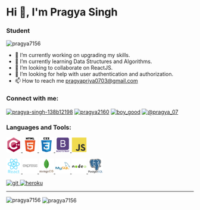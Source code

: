 <!-- ### 👋 Hi, I'm Pragya Singh -->

<h1 align="left">Hi 👋, I'm Pragya Singh</h1>
<h3 align="left">Student</h3>

<p align="left"> <img src="https://komarev.com/ghpvc/?username=pragya7156&label=Profile%20views&color=0e75b6&style=flat" alt="pragya7156" /> </p>

- 🔭 I’m currently working on upgrading my skills.
- 🌱 I’m currently learning Data Structures and Algorithms.
- 👯 I’m looking to collaborate on ReactJS.
- 🤝 I’m looking for help with user authentication and authorization.
- 📫 How to reach me pragyapriya0703@gmail.com

<h3 align="left">Connect with me:</h3>
<p align="left">
<a href="https://linkedin.com/in/pragya-singh-138b12198" target="blank"><img align="center" src="https://raw.githubusercontent.com/rahuldkjain/github-profile-readme-generator/master/src/images/icons/Social/linked-in-alt.svg" alt="pragya-singh-138b12198" height="30" width="40" /></a>
<a href="https://instagram.com/pragya2160" target="blank"><img align="center" src="https://raw.githubusercontent.com/rahuldkjain/github-profile-readme-generator/master/src/images/icons/Social/instagram.svg" alt="pragya2160" height="30" width="40" /></a>
<a href="https://www.hackerrank.com/boy_good" target="blank"><img align="center" src="https://raw.githubusercontent.com/rahuldkjain/github-profile-readme-generator/master/src/images/icons/Social/hackerrank.svg" alt="boy_good" height="30" width="40" /></a>
<!-- <a href="https://www.leetcode.com/pragya_07" target="blank"><img align="center" src="https://raw.githubusercontent.com/rahuldkjain/github-profile-readme-generator/master/src/images/icons/Social/leet-code.svg" alt="pragya_07" height="30" width="40" /></a> -->
<a href="https://www.hackerearth.com/@pragya_07" target="blank"><img align="center" src="https://raw.githubusercontent.com/rahuldkjain/github-profile-readme-generator/master/src/images/icons/Social/hackerearth.svg" alt="@pragya_07" height="30" width="40" /></a>
</p>

<h3 align="left">Languages and Tools:</h3>
<p align="left"> <a href="https://www.w3schools.com/cpp/" target="_blank"> <img src="https://raw.githubusercontent.com/devicons/devicon/master/icons/cplusplus/cplusplus-original.svg" alt="cplusplus" width="40" height="40"/> </a> <a href="https://www.w3.org/html/" target="_blank"> <img src="https://raw.githubusercontent.com/devicons/devicon/master/icons/html5/html5-original-wordmark.svg" alt="html5" width="40" height="40"/> </a> <a href="https://www.w3schools.com/css/" target="_blank"> <img src="https://raw.githubusercontent.com/devicons/devicon/master/icons/css3/css3-original-wordmark.svg" alt="css3" width="40" height="40"/> </a> <a href="https://getbootstrap.com" target="_blank"> <img src="https://raw.githubusercontent.com/devicons/devicon/master/icons/bootstrap/bootstrap-plain-wordmark.svg" alt="bootstrap" width="40" height="40"/> </a> <a href="https://developer.mozilla.org/en-US/docs/Web/JavaScript" target="_blank"> <img src="https://raw.githubusercontent.com/devicons/devicon/master/icons/javascript/javascript-original.svg" alt="javascript" width="40" height="40"/> </a>
  
<a href="https://reactjs.org/" target="_blank"> <img src="https://raw.githubusercontent.com/devicons/devicon/master/icons/react/react-original-wordmark.svg" alt="react" width="40" height="40"/> </a> <a href="https://expressjs.com" target="_blank"> <img src="https://raw.githubusercontent.com/devicons/devicon/master/icons/express/express-original-wordmark.svg" alt="express" width="40" height="40"/> </a> <a href="https://www.mongodb.com/" target="_blank"> <img src="https://raw.githubusercontent.com/devicons/devicon/master/icons/mongodb/mongodb-original-wordmark.svg" alt="mongodb" width="40" height="40"/> </a> <a href="https://www.mysql.com/" target="_blank"> <img src="https://raw.githubusercontent.com/devicons/devicon/master/icons/mysql/mysql-original-wordmark.svg" alt="mysql" width="40" height="40"/> </a> <a href="https://nodejs.org" target="_blank"> <img src="https://raw.githubusercontent.com/devicons/devicon/master/icons/nodejs/nodejs-original-wordmark.svg" alt="nodejs" width="40" height="40"/> </a> <a href="https://www.postgresql.org" target="_blank"> <img src="https://raw.githubusercontent.com/devicons/devicon/master/icons/postgresql/postgresql-original-wordmark.svg" alt="postgresql" width="40" height="40"/> </a>
  
<a href="https://git-scm.com/" target="_blank"> <img src="https://www.vectorlogo.zone/logos/git-scm/git-scm-icon.svg" alt="git" width="40" height="40"/> </a> <a href="https://heroku.com" target="_blank"> <img src="https://www.vectorlogo.zone/logos/heroku/heroku-icon.svg" alt="heroku" width="40" height="40"/> </a></p>
<hr>
<p><img align="left" src="https://github-readme-stats.vercel.app/api/top-langs?username=pragya7156&show_icons=true&text_color=ffffff&bg_color=151515&locale=en&layout=compact" alt="pragya7156" /></p>  <p>&nbsp;<img align="center" src="https://github-readme-stats.vercel.app/api?username=pragya7156&show_icons=true&text_color=ffffff&bg_color=151515&locale=en" alt="pragya7156" /></p>



<!--
**pragya7156/pragya7156** is a ✨ _special_ ✨ repository because its `README.md` (this file) appears on your GitHub profile.

Here are some ideas to get you started

- 🔭 I’m currently working on upgrading my skills.
- 🌱 I’m currently learning Data Structures and Algorithms.
- 🤔 I’m looking for help with user authentication and authorization.
- 📫 How to reach me: pragyapriya0703@gmail.com
- 👨‍💻 All of my projects are available at https://github.com/pragya7156

- 👯 I’m looking to collaborate on ReactJS.
- 💬 Ask me about ...
- 😄 Pronouns: ...
- ⚡ Fun fact: ...
-->

